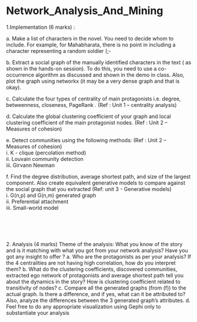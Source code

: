 # Network_Analysis_And_Mining

1.Implementation (6 marks) :

a. Make a list of characters in the novel. You need to decide whom to include. For
example, for Mahabharata, there is no point in including a character
representing a random soldier (;-

b. Extract a social graph of the manually identified characters in the text ( as shown
in the hands-on session). To do this, you need to use a co-occurrence algorithm
as discussed and shown in the demo in class. Also, plot the graph using networkx
(it may be a very dense graph and that is okay).

c. Calculate the four types of centrality of main protagonists i.e. degree,
betweenness, closeness, PageRank . (Ref : Unit 1 – centrality analysis)

d. Calculate the global clustering coefficient of your graph and local clustering
coefficient of the main protagonist nodes. (Ref : Unit 2 – Measures of cohesion)

e. Detect communities using the following methods: (Ref : Unit 2 – Measures of
cohesion)<br>
i. K - clique (percolation method)<br>
ii. Louvain community detection<br>
iii. Girvann Newman<br>

f. Find the degree distribution, average shortest path, and size of the largest
component. Also create equivalent generative models to compare against the
social graph that you extracted (Ref: unit 3 - Generative models)<br>
i. G(n,p) and G(n,m) generated graph<br>
ii. Preferential attachment<br>
iii. Small-world model<br>


<br>
<br>
<br>
<br>
2. Analysis (4 marks)
Theme of the analysis: What you know of the story and is it matching with what you got
from your network analysis? Have you got any insight to offer ?
a. Who are the protagonists as per your analysis? If the 4 centralities are not
having high correlation, how do you interpret them?
b. What do the clustering coefficients, discovered communities, extracted ego
network of protagonists and average shortest path tell you about the dynamics
in the story? How is clustering coefficient related to transitivity of nodes?
c. Compare all the generated graphs (from (f)) to the actual graph. Is there a
difference, and if yes, what can it be attributed to? Also, analyze the differences
between the 3 generated graph’s attributes.
d. Feel free to do any appropriate visualization using Gephi only to substantiate
your analysis
